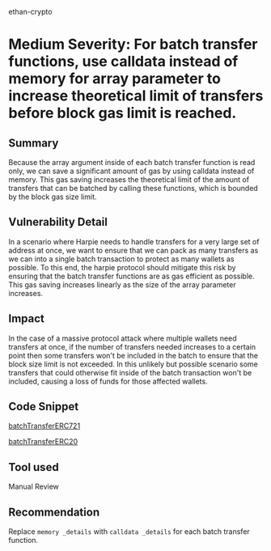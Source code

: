 ethan-crypto
# Medium Severity: For batch transfer functions, use calldata instead of memory for array parameter to increase theoretical limit of transfers before block gas limit is reached.

## Summary

Because the array argument inside of each batch transfer function is read only, we can save a significant amount of gas by using calldata instead of memory. This gas saving increases the theoretical limit of the amount of transfers that can be batched by calling these functions, which is bounded by the block gas size limit.

## Vulnerability Detail

In a scenario where Harpie needs to handle transfers for a very large set of address at once, we want to ensure that we can pack as many transfers as we can into a single batch transaction to protect as many wallets as possible. To this end, the harpie protocol should mitigate this risk by ensuring that the batch transfer functions are as gas efficient as possible. This gas saving increases linearly as the size of the array parameter increases.

## Impact

In the case of a massive protocol attack where multiple wallets need transfers at once, if the number of transfers needed increases to a certain point then some transfers won't be included in the batch to ensure that the block size limit is not exceeded. In this unlikely but possible scenario some transfers that could otherwise fit inside of the batch transaction won't be included, causing a loss of funds for those affected wallets.

## Code Snippet

[batchTransferERC721](https://github.com/sherlock-audit/2022-09-harpie-ethan-crypto/blob/74754c74b3b3424c4bbfaa5abd9d9f9bacac4857/contracts/contracts/Transfer.sol#L74)

[batchTransferERC20](https://github.com/sherlock-audit/2022-09-harpie-ethan-crypto/blob/74754c74b3b3424c4bbfaa5abd9d9f9bacac4857/contracts/contracts/Transfer.sol#L108)

## Tool used

Manual Review

## Recommendation

Replace `memory _details` with `calldata _details` for each batch transfer function.